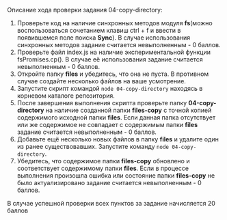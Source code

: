 Описание хода проверки задания 04-copy-directory:

1. Проверьте код на наличие синхронных методов модуля **fs**(можно воспользоваться сочетанием клавиш ctrl + f и ввести в появившемся поле поиска **Sync**). В случае использования синхронных методов задание считается невыполненным - 0 баллов.
2. Проверьте файл index.js на наличие экспериментальной функции fsPromises.cp(). В случае её использования задание считается невыполненным - 0 баллов.
2. Откройте папку **files** и убедитесь, что она не пуста. В противном случае создайте несколько файлов на ваше усмотрение.
3. Запустите скрипт командой ```node 04-copy-directory``` находясь в корневом каталоге репозитория.
4. После завершения выполнения скрипта проверьте папку **04-copy-directory** на наличие созданной папки **files-copy** с точной копией содержимого исходной папки **files**. Если данная папка отсутствует или же содержимое не совпадает с содержимым папки **files** задание считается невыполненным - 0 баллов.
5. Добавьте ещё несколько новых файлов в папку **files** и удалите один из ранее существовавших. Запустите команду ```node 04-copy-directory```.
6. Убедитесь, что содержимое папки **files-copy** обновлено и соответствует содержимому папки **files**. Если в процессе выполнения произошла ошибка или состояние папки  **files-copy**  не было актуализировано задание считается невыполненным - 0 баллов.


В случае успешной проверки всех пунктов за задание начисляется 20 баллов